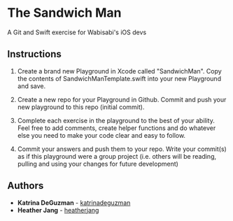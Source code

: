 # The Sandwich Man

A Git and Swift exercise for Wabisabi's iOS devs

## Instructions

1. Create a brand new Playground in Xcode called "SandwichMan". Copy the contents of SandwichManTemplate.swift into your new Playground and save.

2. Create a new repo for your Playground in Github. Commit and push your new playground to this repo (initial commit).

3. Complete each exercise in the playground to the best of your ability. Feel free to add comments, create helper functions and do whatever else you need to make your code clear and easy to follow.

4. Commit your answers and push them to your repo. Write your commit(s) as if this playground were a group project (i.e. others will be reading, pulling and using your changes for future development)

## Authors
* **Katrina DeGuzman** - [katrinadeguzman](https://github.com/katrinadeguzman)
* **Heather Jang** - [heatherjang](https://github.com/heatherjang)
